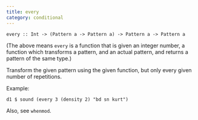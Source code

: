 ```yaml
---
title: every
category: conditional
---
```


~~~~ {haskell}
every :: Int -> (Pattern a -> Pattern a) -> Pattern a -> Pattern a
~~~~

(The above means `every` is a function that is given an integer number, a
function which transforms a pattern, and an actual pattern, and
returns a pattern of the same type.)

Transform the given pattern using the given function, but only every
given number of repetitions.

Example:

~~~~ {haskell}
d1 $ sound (every 3 (density 2) "bd sn kurt")
~~~~

Also, see `whenmod`.